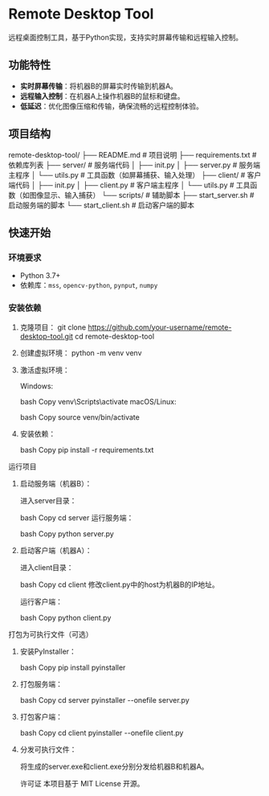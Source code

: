 # Remote Desktop Tool

远程桌面控制工具，基于Python实现，支持实时屏幕传输和远程输入控制。

## 功能特性

- **实时屏幕传输**：将机器B的屏幕实时传输到机器A。
- **远程输入控制**：在机器A上操作机器B的鼠标和键盘。
- **低延迟**：优化图像压缩和传输，确保流畅的远程控制体验。

## 项目结构
remote-desktop-tool/
├── README.md # 项目说明
├── requirements.txt # 依赖库列表
├── server/ # 服务端代码
│ ├── init.py
│ ├── server.py # 服务端主程序
│ └── utils.py # 工具函数（如屏幕捕获、输入处理）
├── client/ # 客户端代码
│ ├── init.py
│ ├── client.py # 客户端主程序
│ └── utils.py # 工具函数（如图像显示、输入捕获）
└── scripts/ # 辅助脚本
├── start_server.sh # 启动服务端的脚本
└── start_client.sh # 启动客户端的脚本

## 快速开始

### 环境要求

- Python 3.7+
- 依赖库：`mss`, `opencv-python`, `pynput`, `numpy`

### 安装依赖

1. 克隆项目：
    git clone https://github.com/your-username/remote-desktop-tool.git
    cd remote-desktop-tool

2. 创建虚拟环境：
    python -m venv venv

3. 激活虚拟环境：

    Windows:

    bash
    Copy
    venv\Scripts\activate
    macOS/Linux:

    bash
    Copy
    source venv/bin/activate

4. 安装依赖：

    bash
    Copy
    pip install -r requirements.txt

运行项目
1. 启动服务端（机器B）：

    进入server目录：

    bash
    Copy
    cd server
    运行服务端：

    bash
    Copy
    python server.py

2. 启动客户端（机器A）：

    进入client目录：

    bash
    Copy
    cd client
    修改client.py中的host为机器B的IP地址。

    运行客户端：

    bash
    Copy
    python client.py

打包为可执行文件（可选）

1. 安装PyInstaller：

    bash
    Copy
    pip install pyinstaller

2. 打包服务端：

    bash
    Copy
    cd server
    pyinstaller --onefile server.py

3. 打包客户端：

    bash
    Copy
    cd client
    pyinstaller --onefile client.py
    
4. 分发可执行文件：

    将生成的server.exe和client.exe分别分发给机器B和机器A。

    许可证
    本项目基于 MIT License 开源。